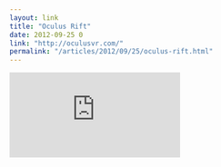 ```yaml
---
layout: link
title: "Oculus Rift"
date: 2012-09-25 0
link: "http://oculusvr.com/"
permalink: "/articles/2012/09/25/oculus-rift.html"
---
```


<iframe src="http://player.vimeo.com/video/49294325?title=0&amp;byline=0&amp;portrait=0" class="vimeo" frameborder="0" webkitAllowFullScreen mozallowfullscreen allowFullScreen></iframe>
